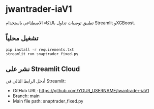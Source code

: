 # jwantrader-iaV1

تطبيق توصيات تداول بالذكاء الاصطناعي باستخدام Streamlit وXGBoost.

## تشغيل محلياً

```
pip install -r requirements.txt
streamlit run snaptrader_fixed.py
```

## نشر على Streamlit Cloud

أدخل الرابط التالي في Streamlit:
- GitHub URL: https://github.com/YOUR_USERNAME/jwantrader-iaV1
- Branch: main
- Main file path: snaptrader_fixed.py
